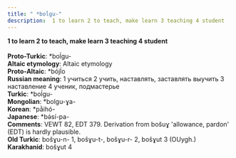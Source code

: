 ```yaml
---
title: " *boĺgu-"
description:  1 to learn 2 to teach, make learn 3 teaching 4 student
---
```

<p data-pagefind-weight="0.5">
<strong> 1 to learn 2 to teach, make learn 3 teaching 4 student</strong><br><br>
<strong>Proto-Turkic</strong>:  *boĺgu-<br>
<strong>Altaic etymology</strong>:  Altaic etymology<br>
<strong> Proto-Altaic</strong>:  *bójĺo<br>
<strong>Russian meaning</strong>:  1 учиться 2 учить, наставлять, заставлять выучить 3 наставление 4 ученик, подмастерье<br>
<strong>Turkic</strong>:  *boĺgu-<br>
<strong>Mongolian</strong>:  *bolgu-ɣa-<br>
<strong>Korean</strong>:  *pằihó-<br>
<strong>Japanese</strong>:  *bǝ́sí-pa-<br>
<strong>Comments</strong>:  VEWT 82, EDT 379. Derivation from bošuɣ 'allowance, pardon' (EDT) is hardly plausible.<br>
<strong>Old Turkic</strong>:  bošɣu-n- 1, bošɣu-t-, bošɣu-r- 2, bošɣut 3 (OUygh.)<br>
<strong>Karakhanid</strong>:  bošɣut 4<br>

</p>
